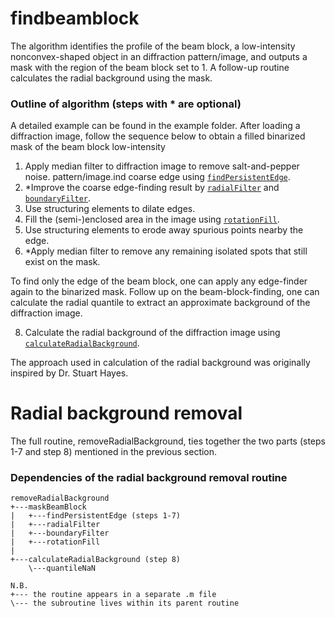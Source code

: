 # findbeamblock
The algorithm identifies the profile of the beam block, a low-intensity nonconvex-shaped object in an diffraction pattern/image, and outputs a mask with the region of the beam block set to 1. A follow-up routine calculates the radial background using the mask.


### Outline of algorithm (steps with * are optional)
A detailed example can be found in the example folder. After loading a diffraction image, follow the sequence below to obtain a filled binarized mask of the beam block
low-intensity 
1. Apply median filter to diffraction image to remove salt-and-pepper noise.
pattern/image.ind coarse edge using [`findPersistentEdge`](https://github.com/RealPolitiX/findbeamblock/blob/master/findPersistentEdge.m).
3. *Improve the coarse edge-finding result by [`radialFilter`](https://github.com/RealPolitiX/findbeamblock/blob/master/radialFilter.m) and [`boundaryFilter`](https://github.com/RealPolitiX/findbeamblock/blob/master/boundaryFilter.m).
4. Use structuring elements to dilate edges.
5. Fill the (semi-)enclosed area in the image using [`rotationFill`](https://github.com/RealPolitiX/findbeamblock/blob/master/rotationFill.m).
6. Use structuring elements to erode away spurious points nearby the edge.
7. *Apply median filter to remove any remaining isolated spots that still exist on the mask.


To find only the edge of the beam block, one can apply any edge-finder again to the binarized mask. Follow up on the beam-block-finding, one can calculate the radial quantile to extract an approximate background of the diffraction image.

8. Calculate the radial background of the diffraction image using [`calculateRadialBackground`](https://github.com/RealPolitiX/findbeamblock/blob/master/calculateRadialBackground.m).


The approach used in calculation of the radial background was originally inspired by Dr. Stuart Hayes.

# Radial background removal
The full routine, removeRadialBackground, ties together the two parts (steps 1-7 and step 8) mentioned in the previous section.

### Dependencies of the radial background removal routine
```
removeRadialBackground
+---maskBeamBlock
|	+---findPersistentEdge (steps 1-7)
|	+---radialFilter
|	+---boundaryFilter
|	+---rotationFill
|
+---calculateRadialBackground (step 8)
	\---quantileNaN
```
```
N.B.
+--- the routine appears in a separate .m file
\--- the subroutine lives within its parent routine
```
